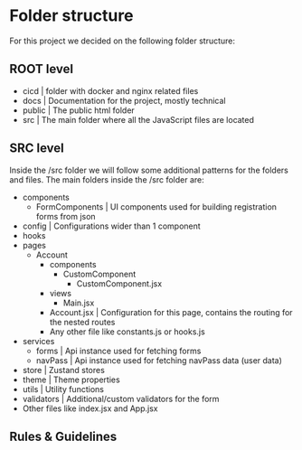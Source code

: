 # Folder structure

For this project we decided on the following folder structure:

## ROOT level

- cicd | folder with docker and nginx related files
- docs | Documentation for the project, mostly technical
- public | The public html folder
- src | The main folder where all the JavaScript files are located

## SRC level

Inside the /src folder we will follow some additional patterns for the folders and files. The main
folders inside the /src folder are:

- components
  - FormComponents | UI components used for building registration forms from json
- config | Configurations wider than 1 component
- hooks
- pages
  - Account
    - components
      - CustomComponent
        - CustomComponent.jsx
    - views
      - Main.jsx
    - Account.jsx | Configuration for this page, contains the routing for the nested routes
    - Any other file like constants.js or hooks.js
- services
  - forms | Api instance used for fetching forms
  - navPass | Api instance used for fetching navPass data (user data)
- store | Zustand stores
- theme | Theme properties
- utils | Utility functions
- validators | Additional/custom validators for the form
- Other files like index.jsx and App.jsx

## Rules & Guidelines
